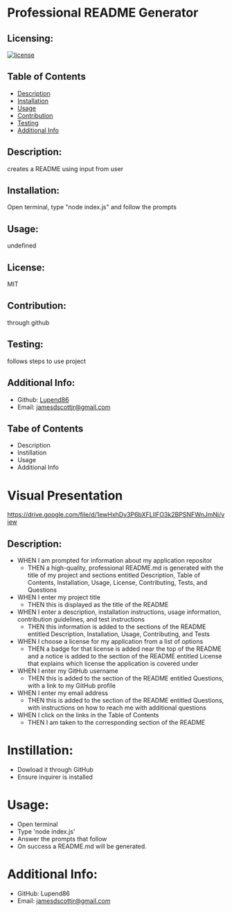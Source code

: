 # Professional README Generator

 
  ## Licensing:
  [![license](https://img.shields.io/badge/license-MIT-blue)](https://shields.io)

  ## Table of Contents 
  - [Description](#description)
  - [Installation](#installation)
  - [Usage](#usage)
  - [Contribution](#contribution)
  - [Testing](#testing)
  - [Additional Info](#additional-info)

  ## Description:
  creates a README using input from user

  ## Installation:
  Open terminal, type "node index.js" and follow the prompts

  ## Usage:
  undefined

  ## License:
  MIT

  ## Contribution:
  through github

  ## Testing:
  follows steps to use project

  ## Additional Info:
  - Github: [Lupend86](https://github.com/Lupend86)
  - Email: jamesdscottjr@gmail.com 
## Tabe of Contents

* Description
* Instillation
* Usage
* Additional Info

# Visual Presentation

https://drive.google.com/file/d/1ewHxhDv3P6bXFLlIFO3k2BPSNFWnJmNj/view

## Description:

* WHEN I am prompted for information about my application repositor
  - THEN a high-quality, professional README.md is generated with the title of my project and sections entitled 
    Description, Table of Contents, Installation, Usage, License,        Contributing, Tests, and Questions
* WHEN I enter my project title
  - THEN this is displayed as the title of the README
* WHEN I enter a description, installation instructions, usage information, contribution guidelines, and test instructions
  - THEN this information is added to the sections of the README entitled Description, Installation, Usage, Contributing, and Tests
* WHEN I choose a license for my application from a list of options
  - THEN a badge for that license is added near the top of the README and a notice is added to the section of 
    the README entitled License that explains which license the   application is covered under
* WHEN I enter my GitHub username
  - THEN this is added to the section of the README entitled Questions, with a link to my GitHub profile
* WHEN I enter my email address
  - THEN this is added to the section of the README entitled Questions, with instructions on how to reach me with additional questions
* WHEN I click on the links in the Table of Contents
  - THEN I am taken to the corresponding section of the README

# Instillation:

* Dowload it through GitHub
* Ensure inquirer is installed

# Usage:

* Open terminal
* Type 'node index.js'
* Answer the prompts that follow
* On success a README.md will be generated.

# Additional Info:

* GitHub: Lupend86
* Email: jamesdscottjr@gmail.com
